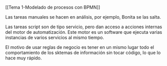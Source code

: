 [[Tema 1-Modelado de procesos con BPMN]]

Las tareas manuales se hacen en análisis, por ejemplo, Bonita se las salta.

Las tareas script son de tipo servicio, pero dan acceso a acciones internas del motor de automatización. Este motor es un software que ejecuta varias instancias de varios servicios al mismo tiempo. 

El motivo de usar reglas de negocio es tener en un mismo lugar todo el comportamiento de los sktemas de información sin tocar código, lo que lo hace muy rápido.